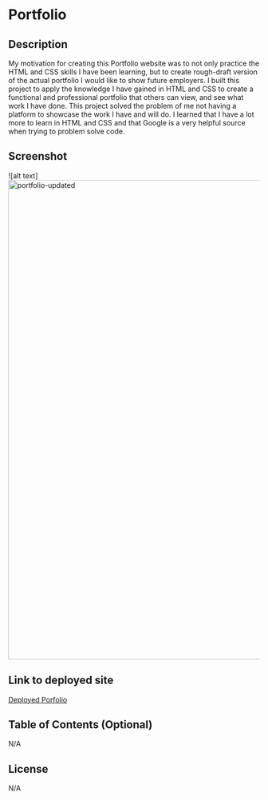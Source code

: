 # Portfolio

## Description

My motivation for creating this Portfolio website was to not only practice the HTML and CSS skills I have been learning, but to create rough-draft version of the actual portfolio I would like to show future employers.
I built this project to apply the knowledge I have gained in HTML and CSS to create a  functional and professional portfolio that others can view, and see what work I have done.
This project solved the problem of me not having a platform to showcase the work I have and will do.
I learned that I have a lot more to learn in HTML and CSS and that Google is a very helpful source when trying to problem solve code.

## Screenshot

![alt text] <img width="960" alt="portfolio-updated" src="https://github.com/kathrynstack/Portfolio/assets/122328070/0bb14d03-2656-475a-925b-3cf4a66255cb">

## Link to deployed site

[Deployed Porfolio](https://kathrynstack.github.io/Portfolio/)

## Table of Contents (Optional)

N/A


## License

N/A



